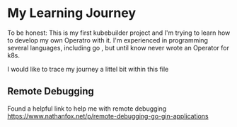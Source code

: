 # My Learning Journey

To be honest: This is my first kubebuilder project and I'm trying to learn how to develop my own Operatro with it.
I'm experienced in programming several languages, including go , but until know never wrote an Operator for k8s.

I would like to trace my journey a littel bit within this file


## Remote Debugging
Found a helpful link to help me with remote debugging
https://www.nathanfox.net/p/remote-debugging-go-gin-applications 